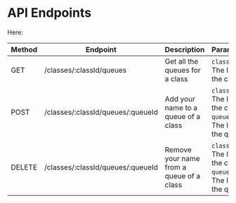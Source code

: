 # API Endpoints

Here:

| Method | Endpoint                          | Description                              | Parameters                                                       | Request Body                              | Response                  |
| ------ | --------------------------------- | ---------------------------------------- | ---------------------------------------------------------------- | ----------------------------------------- | ------------------------- |
| GET    | /classes/:classId/queues          | Get all the queues for a class           | `classId`: The ID of the class                                   | None                                      | An array of queue objects |
| POST   | /classes/:classId/queues/:queueId | Add your name to a queue of a class      | `classId`: The ID of the class<br>`queueId`: The ID of the queue | None                                      | The updated queue object  |
| DELETE | /classes/:classId/queues/:queueId | Remove your name from a queue of a class | `classId`: The ID of the class<br>`queueId`: The ID of the queue | {resolutionStatus: "cancel" \| "resolve"} | The updated queue object  |
